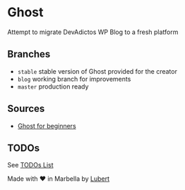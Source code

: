 Ghost
==

Attempt to migrate DevAdictos WP Blog to a fresh platform

## Branches
- `stable` stable version of Ghost provided for the creator
- `blog` working branch for improvements
- `master` production ready

## Sources
- [Ghost for beginners](http://ghostforbeginners.com/)

## TODOs
See [TODOs List](./docs/TODOS.md)


Made with &#9829; in Marbella by [Lubert](es.linkedin.com/in/lubertpalacios/en)
